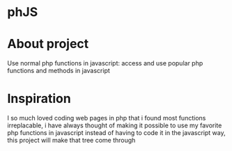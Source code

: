 # phJS

# About project
Use normal php functions in javascript: access and use popular php functions and methods in javascript

# Inspiration
I so much loved coding web pages in php that i found most functions irreplacable, i have always thought of making it possible to use my favorite php functions in javascript instead of having to code it in the javascript way, this project will make that tree come through
